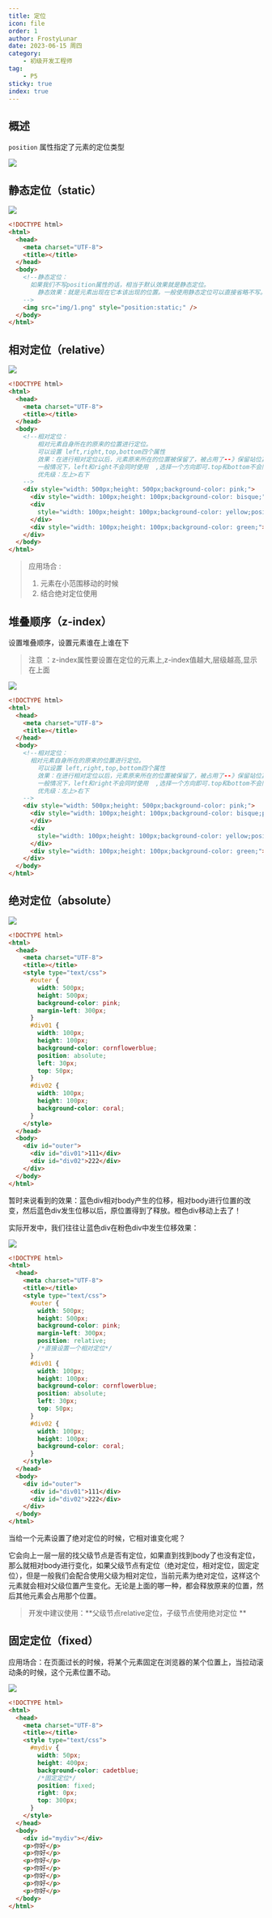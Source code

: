```yaml
---
title: 定位
icon: file
order: 1
author: FrostyLunar
date: 2023-06-15 周四
category:
	- 初级开发工程师
tag:
	- P5
sticky: true
index: true
---
```



## 概述

`position` 属性指定了元素的定位类型

![](./image/image_k-7WeQ1IXu.png)

## 静态定位（static）

![](./image/image_9J4OhgJOBK.png)

```html
<!DOCTYPE html>
<html>
  <head>
    <meta charset="UTF-8">
    <title></title>
  </head>
  <body>
    <!--静态定位：
      如果我们不写position属性的话，相当于默认效果就是静态定位。
        静态效果：就是元素出现在它本该出现的位置。一般使用静态定位可以直接省略不写。
    -->
    <img src="img/1.png" style="position:static;" />
  </body>
</html>
```

## 相对定位（relative）

![](./image/image_S0FxoCNWLo.png)

```html
<!DOCTYPE html>
<html>
  <head>
    <meta charset="UTF-8">
    <title></title>
  </head>
  <body>
    <!--相对定位：
        相对元素自身所在的原来的位置进行定位。
        可以设置 left,right,top,bottom四个属性
        效果：在进行相对定位以后，元素原来所在的位置被保留了，被占用了--》保留站位其他元素的位置不会发生移动
        一般情况下，left和right不会同时使用  ,选择一个方向即可.top和bottom不会同时使用,选择一个方向即可
        优先级：左上>右下
    -->
    <div style="width: 500px;height: 500px;background-color: pink;">
      <div style="width: 100px;height: 100px;background-color: bisque;"></div>
      <div
        style="width: 100px;height: 100px;background-color: yellow;position: relative;bottom: 10px;right: 20px;">
      </div>
      <div style="width: 100px;height: 100px;background-color: green;"></div>
    </div>
  </body>
</html>
```

> 应用场合 :
> 1.  元素在小范围移动的时候
> 2. 结合绝对定位使用

## 堆叠顺序（z-index）

设置堆叠顺序，设置元素谁在上谁在下

> 注意 ：z-index属性要设置在定位的元素上,z-index值越大,层级越高,显示在上面

![](./image/image_41I3qj-H-g.png)

```html
<!DOCTYPE html>
<html>
  <head>
    <meta charset="UTF-8">
    <title></title>
  </head>
  <body>
    <!--相对定位：
      相对元素自身所在的原来的位置进行定位。
        可以设置 left,right,top,bottom四个属性
        效果：在进行相对定位以后，元素原来所在的位置被保留了，被占用了--》保留站位其他元素的位置不会发生移动
        一般情况下，left和right不会同时使用  ,选择一个方向即可.top和bottom不会同时使用,选择一个方向即可
        优先级：左上>右下
    -->
    <div style="width: 500px;height: 500px;background-color: pink;">
      <div style="width: 100px;height: 100px;background-color: bisque;position: relative;left: 10px;z-index: 10;">
      </div>
      <div
        style="width: 100px;height: 100px;background-color: yellow;position: relative;bottom: 10px;right: 20px;z-index: 90;">
      </div>
      <div style="width: 100px;height: 100px;background-color: green;"></div>
    </div>
  </body>
</html>
```

## 绝对定位（absolute）

![](./image/image_yynO5RrTmU.png)

```html
<!DOCTYPE html>
<html>
  <head>
    <meta charset="UTF-8">
    <title></title>
    <style type="text/css">
      #outer {
        width: 500px;
        height: 500px;
        background-color: pink;
        margin-left: 300px;
      }
      #div01 {
        width: 100px;
        height: 100px;
        background-color: cornflowerblue;
        position: absolute;
        left: 30px;
        top: 50px;
      }
      #div02 {
        width: 100px;
        height: 100px;
        background-color: coral;
      }
    </style>
  </head>
  <body>
    <div id="outer">
      <div id="div01">111</div>
      <div id="div02">222</div>
    </div>
  </body>
</html>
```

暂时来说看到的效果：蓝色div相对body产生的位移，相对body进行位置的改变，然后蓝色div发生位移以后，原位置得到了释放。橙色div移动上去了！

实际开发中，我们往往让蓝色div在粉色div中发生位移效果：

![](./image/image_3-COzGXPq6.png)

```html
<!DOCTYPE html>
<html>
  <head>
    <meta charset="UTF-8">
    <title></title>
    <style type="text/css">
      #outer {
        width: 500px;
        height: 500px;
        background-color: pink;
        margin-left: 300px;
        position: relative;
        /*直接设置一个相对定位*/
      }
      #div01 {
        width: 100px;
        height: 100px;
        background-color: cornflowerblue;
        position: absolute;
        left: 30px;
        top: 50px;
      }
      #div02 {
        width: 100px;
        height: 100px;
        background-color: coral;
      }
    </style>
  </head>
  <body>
    <div id="outer">
      <div id="div01">111</div>
      <div id="div02">222</div>
    </div>
  </body>
</html>
```

当给一个元素设置了绝对定位的时候，它相对谁变化呢？

它会向上一层一层的找父级节点是否有定位，如果直到找到body了也没有定位，那么就相对body进行变化，如果父级节点有定位（绝对定位，相对定位，固定定位），但是一般我们会配合使用父级为相对定位，当前元素为绝对定位，这样这个元素就会相对父级位置产生变化。无论是上面的哪一种，都会释放原来的位置，然后其他元素会占用那个位置。

> 开发中建议使用：**父级节点relative定位，子级节点使用绝对定位 **

## 固定定位（fixed）

应用场合：在页面过长的时候，将某个元素固定在浏览器的某个位置上，当拉动滚动条的时候，这个元素位置不动。&#x20;

![](./image/image_I75LfnJd7R.png)

```html
<!DOCTYPE html>
<html>
  <head>
    <meta charset="UTF-8">
    <title></title>
    <style type="text/css">
      #mydiv {
        width: 50px;
        height: 400px;
        background-color: cadetblue;
        /*固定定位*/
        position: fixed;
        right: 0px;
        top: 300px;
      }
    </style>
  </head>
  <body>
    <div id="mydiv"></div>
    <p>你好</p>
    <p>你好</p>
    <p>你好</p>
    <p>你好</p>
    <p>你好</p>
    <p>你好</p>
    <p>你好</p>
  </body>
</html>
```
